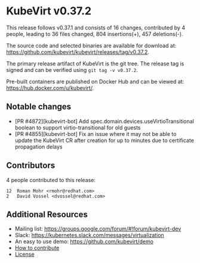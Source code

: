 KubeVirt v0.37.2
================

This release follows v0.37.1 and consists of 16 changes, contributed by 4 people, leading to 36 files changed, 804 insertions(+), 457 deletions(-).

The source code and selected binaries are available for download at: https://github.com/kubevirt/kubevirt/releases/tag/v0.37.2.

The primary release artifact of KubeVirt is the git tree. The release tag is
signed and can be verified using `git tag -v v0.37.2`.

Pre-built containers are published on Docker Hub and can be viewed at: <https://hub.docker.com/u/kubevirt/>.

Notable changes
---------------

- [PR #4872][kubevirt-bot] Add spec.domain.devices.useVirtioTransitional boolean to support virtio-transitional for old guests
- [PR #4855][kubevirt-bot] Fix an issue where it may not be able to update the KubeVirt CR after creation for up to minutes due to certificate propagation delays

Contributors
------------
4 people contributed to this release:

```
12	Roman Mohr <rmohr@redhat.com>
2	David Vossel <dvossel@redhat.com>
```

Additional Resources
--------------------

- Mailing list: <https://groups.google.com/forum/#!forum/kubevirt-dev>
- Slack: <https://kubernetes.slack.com/messages/virtualization>
- An easy to use demo: <https://github.com/kubevirt/demo>
- [How to contribute][contributing]
- [License][license]

[contributing]: https://github.com/kubevirt/kubevirt/blob/master/CONTRIBUTING.md
[license]: https://github.com/kubevirt/kubevirt/blob/master/LICENSE
